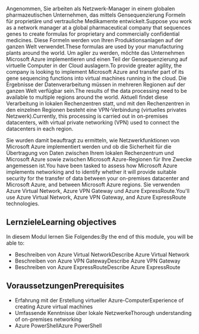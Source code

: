 <span data-ttu-id="416b7-101">Angenommen, Sie arbeiten als Netzwerk-Manager in einem globalen pharmazeutischen Unternehmen, das mittels Gensequenzierung Formeln für proprietäre und vertrauliche Medikamente entwickelt.</span><span class="sxs-lookup"><span data-stu-id="416b7-101">Suppose you work as a network manager at a global pharmaceutical company that sequences genes to create formulas for proprietary and commercially confidential medicines.</span></span> <span data-ttu-id="416b7-102">Diese Formeln werden von Ihren Produktionsanlagen auf der ganzen Welt verwendet.</span><span class="sxs-lookup"><span data-stu-id="416b7-102">These formulas are used by your manufacturing plants around the world.</span></span> <span data-ttu-id="416b7-103">Um agiler zu werden, möchte das Unternehmen Microsoft Azure implementieren und einen Teil der Gensequenzierung auf virtuelle Computer in der Cloud auslagern.</span><span class="sxs-lookup"><span data-stu-id="416b7-103">To provide greater agility, the company is looking to implement Microsoft Azure and transfer part of its gene sequencing functions into virtual machines running in the cloud.</span></span> <span data-ttu-id="416b7-104">Die Ergebnisse der Datenverarbeitung müssen in mehreren Regionen auf der ganzen Welt verfügbar sein.</span><span class="sxs-lookup"><span data-stu-id="416b7-104">The results of the data processing need to be available to multiple regions around the world.</span></span> <span data-ttu-id="416b7-105">Aktuell findet diese Verarbeitung in lokalen Rechenzentren statt, und mit den Rechenzentren in den einzelnen Regionen besteht eine VPN-Verbindung (virtuelles privates Netzwerk).</span><span class="sxs-lookup"><span data-stu-id="416b7-105">Currently, this processing is carried out in on-premises datacenters, with virtual private networking (VPN) used to connect the datacenters in each region.</span></span>

<span data-ttu-id="416b7-106">Sie wurden damit beauftragt zu ermitteln, wie Netzwerkfunktionen von Microsoft Azure implementiert werden und ob die Sicherheit für die Übertragung von Daten zwischen Ihrem lokalen Rechenzentrum und Microsoft Azure sowie zwischen Microsoft Azure-Regionen für Ihre Zwecke angemessen ist.</span><span class="sxs-lookup"><span data-stu-id="416b7-106">You have been tasked to assess how Microsoft Azure implements networking and to identify whether it will provide suitable security for the transfer of data between your on-premises datacenter and Microsoft Azure, and between Microsoft Azure regions.</span></span> <span data-ttu-id="416b7-107">Sie verwenden Azure Virtual Network, Azure VPN Gateway und Azure ExpressRoute.</span><span class="sxs-lookup"><span data-stu-id="416b7-107">You'll use Azure Virtual Network, Azure VPN Gateway, and Azure ExpressRoute technologies.</span></span>

## <a name="learning-objectives"></a><span data-ttu-id="416b7-108">Lernziele</span><span class="sxs-lookup"><span data-stu-id="416b7-108">Learning objectives</span></span>

<span data-ttu-id="416b7-109">In diesem Modul lernen Sie Folgendes:</span><span class="sxs-lookup"><span data-stu-id="416b7-109">By the end of this module, you will be able to:</span></span>

- <span data-ttu-id="416b7-110">Beschreiben von Azure Virtual Network</span><span class="sxs-lookup"><span data-stu-id="416b7-110">Describe Azure Virtual Network</span></span>
- <span data-ttu-id="416b7-111">Beschreiben von Azure VPN Gateway</span><span class="sxs-lookup"><span data-stu-id="416b7-111">Describe Azure VPN Gateway</span></span>
- <span data-ttu-id="416b7-112">Beschreiben von Azure ExpressRoute</span><span class="sxs-lookup"><span data-stu-id="416b7-112">Describe Azure ExpressRoute</span></span>

## <a name="prerequisites"></a><span data-ttu-id="416b7-113">Voraussetzungen</span><span class="sxs-lookup"><span data-stu-id="416b7-113">Prerequisites</span></span>

- <span data-ttu-id="416b7-114">Erfahrung mit der Erstellung virtueller Azure-Computer</span><span class="sxs-lookup"><span data-stu-id="416b7-114">Experience of creating Azure virtual machines</span></span>
- <span data-ttu-id="416b7-115">Umfassende Kenntnisse über lokale Netzwerke</span><span class="sxs-lookup"><span data-stu-id="416b7-115">Thorough understanding of on-premises networking</span></span>
- <span data-ttu-id="416b7-116">Azure PowerShell</span><span class="sxs-lookup"><span data-stu-id="416b7-116">Azure PowerShell</span></span>
